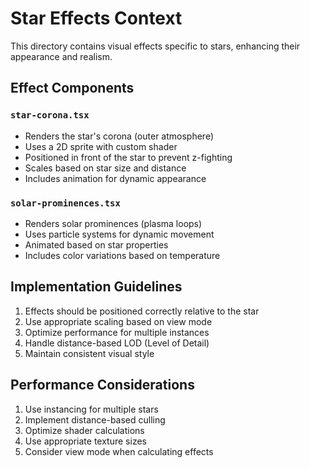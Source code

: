 # Star Effects Context

This directory contains visual effects specific to stars, enhancing their appearance and realism.

## Effect Components

### `star-corona.tsx`
- Renders the star's corona (outer atmosphere)
- Uses a 2D sprite with custom shader
- Positioned in front of the star to prevent z-fighting
- Scales based on star size and distance
- Includes animation for dynamic appearance

### `solar-prominences.tsx`
- Renders solar prominences (plasma loops)
- Uses particle systems for dynamic movement
- Animated based on star properties
- Includes color variations based on temperature

## Implementation Guidelines

1. Effects should be positioned correctly relative to the star
2. Use appropriate scaling based on view mode
3. Optimize performance for multiple instances
4. Handle distance-based LOD (Level of Detail)
5. Maintain consistent visual style

## Performance Considerations

1. Use instancing for multiple stars
2. Implement distance-based culling
3. Optimize shader calculations
4. Use appropriate texture sizes
5. Consider view mode when calculating effects 